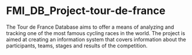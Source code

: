 # FMI_DB_Project-tour-de-france
The Tour de France Database aims to offer a means of analyzing and tracking one of the most famous cycling races in the world. The project is aimed at creating an information system that covers information about the participants, teams, stages and results of the competition.
